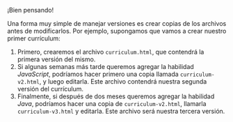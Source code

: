 ¡Bien pensando! 

Una forma muy simple de manejar versiones es crear copias de los archivos antes de modificarlos. Por ejemplo, supongamos que vamos a crear nuestro primer currículum:

1. Primero, crearemos el archivo `curriculum.html`, que contendrá la primera versión del mismo.  
2. Si algunas semanas más tarde queremos agregar la habilidad _JavaScript_, podríamos hacer primero una copia llamada `curriculum-v2.html`, y luego editarla. Este archivo contendrá nuestra segunda versión del currículum. 
3. Finalmente, si después de dos meses queremos agregar la habilidad _Java_, podríamos hacer una copia de `curriculum-v2.html`, llamarla `curriculum-v3.html` y editarla. Este archivo será nuestra tercera versión. 

